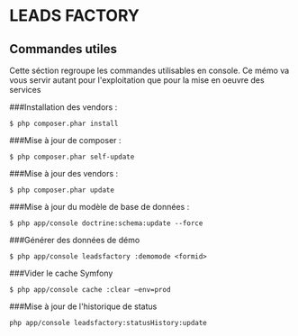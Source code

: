 # LEADS FACTORY


## Commandes utiles

Cette séction regroupe les commandes utilisables en console. Ce mémo va vous servir autant pour l'exploitation que pour la mise en oeuvre des services

###Installation des vendors :

`$ php composer.phar install`

###Mise à jour de composer :

`$ php composer.phar self-update`

###Mise à jour des vendors :

`$ php composer.phar update`


###Mise à jour du modèle de base de données :

`$ php app/console doctrine:schema:update --force`


###Générer des données de démo

`$ php app/console leadsfactory :demomode <formid>`


###Vider le cache Symfony

`$ php app/console cache :clear –env=prod`

###Mise à jour de l'historique de status

`php app/console leadsfactory:statusHistory:update`




